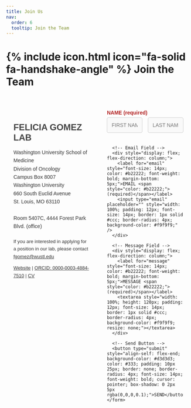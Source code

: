 ```yaml
---
title: Join Us
nav:
  order: 6
  tooltip: Join the Team
---
```


# {% include icon.html icon="fa-solid fa-handshake-angle" %} Join the Team

<div style="display: flex; justify-content: space-between; font-family: Arial, sans-serif; max-width: 900px; margin: 0 auto; padding: 40px 20px;">

  <!-- Left Column: Lab Details -->
  <div style="width: 45%; color: #333;">
    <h2 style="font-size: 24px; font-weight: bold; margin-bottom: 15px; color: #444;">FELICIA GOMEZ LAB</h2>
    <p style="font-size: 14px; line-height: 1.6; margin: 0 0 15px 0;">
      Washington University School of Medicine<br>
      Division of Oncology<br>
      Campus Box 8007<br>
      Washington University<br>
      660 South Euclid Avenue<br>
      St. Louis, MO 63110<br><br>
      Room 5407C, 4444 Forest Park Blvd. (office)
    </p>
    <p style="font-size: 13px; line-height: 1.6; margin: 20px 0 0 0;">
      If you are interested in applying for a position in our lab, please contact<br>
      <a href="mailto:fgomez@wustl.edu" style="color: #333; text-decoration: underline;">fgomez@wustl.edu</a>
    </p>
    <p style="font-size: 13px; line-height: 1.6; margin: 10px 0 0 0;">
      <a href="https://profiles.wustl.edu/en/persons/felicia-gomez" style="color: #333; text-decoration: underline;">Website</a> | 
      <a href="https://orcid.org/0000-0003-4884-7510" style="color: #333; text-decoration: underline;">ORCID: 0000-0003-4884-7510</a> | 
      <a href="images/Felicia Gomez WUSM CV 12.17.24.docx" style="color: #333; text-decoration: underline;">CV</a>
    </p>
  </div>

  <!-- Right Column: Contact Form -->
  <div style="width: 45%;">
    <form style="display: flex; flex-direction: column; gap: 20px;">
      <!-- Name Fields -->
      <div style="display: flex; flex-direction: column;">
        <label for="name" style="font-size: 14px; color: #b22222; font-weight: bold; margin-bottom: 5px;">NAME <span style="color: #b22222;">(required)</span></label>
        <div style="display: flex; gap: 15px;">
          <input type="text" placeholder="FIRST NAME" style="width: 50%; padding: 12px; font-size: 14px; border: 1px solid #ccc; border-radius: 4px; background-color: #f9f9f9;" />
          <input type="text" placeholder="LAST NAME" style="width: 50%; padding: 12px; font-size: 14px; border: 1px solid #ccc; border-radius: 4px; background-color: #f9f9f9;" />
        </div>
      </div>

      <!-- Email Field -->
      <div style="display: flex; flex-direction: column;">
        <label for="email" style="font-size: 14px; color: #b22222; font-weight: bold; margin-bottom: 5px;">EMAIL <span style="color: #b22222;">(required)</span></label>
        <input type="email" placeholder="" style="width: 100%; padding: 12px; font-size: 14px; border: 1px solid #ccc; border-radius: 4px; background-color: #f9f9f9;" />
      </div>

      <!-- Message Field -->
      <div style="display: flex; flex-direction: column;">
        <label for="message" style="font-size: 14px; color: #b22222; font-weight: bold; margin-bottom: 5px;">MESSAGE <span style="color: #b22222;">(required)</span></label>
        <textarea style="width: 100%; height: 120px; padding: 12px; font-size: 14px; border: 1px solid #ccc; border-radius: 4px; background-color: #f9f9f9; resize: none;"></textarea>
      </div>

      <!-- Send Button -->
      <button type="submit" style="align-self: flex-end; background-color: #d3d3d3; color: #333; padding: 10px 25px; border: none; border-radius: 4px; font-size: 14px; font-weight: bold; cursor: pointer; box-shadow: 0 2px 5px rgba(0,0,0,0.1);">SEND</button>
    </form>
  </div>

</div>

